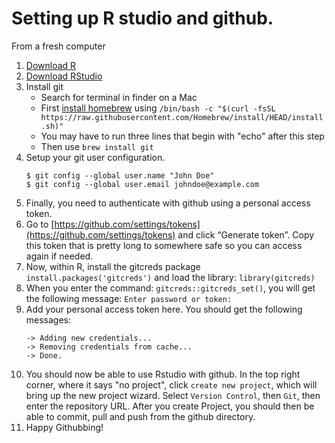 # Setting up R studio and github.
From a fresh computer

1) [Download R](https://cran.r-project.org/bin/macosx/)
2) [Download RStudio](https://www.rstudio.com/products/rstudio/download/)
3) Install git
    * Search for terminal in finder on a Mac
    * First [install homebrew](https://brew.sh/) using `/bin/bash -c "$(curl -fsSL https://raw.githubusercontent.com/Homebrew/install/HEAD/install.sh)"`
    * You may have to run three lines that begin with "echo" after this step
    * Then use `brew install git`
5) Setup your git user configuration.
    ```
    $ git config --global user.name "John Doe"
    $ git config --global user.email johndoe@example.com
    ```
6) Finally, you need to authenticate with github using a personal access token.
7) Go to [https://github.com/settings/tokens](https://github.com/settings/tokens) and click “Generate token”. Copy this token that is pretty long to somewhere safe so you can access again if needed. 
8) Now, within R, install the gitcreds package `install.packages('gitcreds')` and load the library: `library(gitcreds)`
9) When you enter the command: `gitcreds::gitcreds_set()`, you will get the following message: `Enter password or token:` 
10) Add your personal access token here. You should get the following messages:
    ```
    -> Adding new credentials...
    -> Removing credentials from cache...
    -> Done.
    ```
11) You should now be able to use Rstudio with github. In the top right corner, where it says "no project", click `create new project`, which will bring up the new project wizard. Select `Version Control`, then `Git`, then enter the repository URL. After you create Project, you should then be able to commit, pull and push from the github directory.
12) Happy Githubbing!
